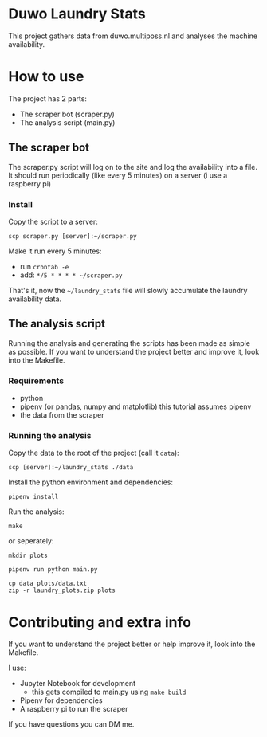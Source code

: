 # Duwo Laundry Stats

This project gathers data from duwo.multiposs.nl and analyses the machine
availability.

# How to use

The project has 2 parts:

 - The scraper bot (scraper.py)
 - The analysis script (main.py)

## The scraper bot

The scraper.py script will log on to the site and log the availability into a
file. It should run periodically (like every 5 minutes) on a server (i use a
raspberry pi)

### Install

Copy the script to a server:

`scp scraper.py [server]:~/scraper.py`

Make it run every 5 minutes:

 - run `crontab -e`
 - add: `*/5 * * * * ~/scraper.py`

That's it, now the `~/laundry_stats` file will slowly accumulate the
laundry availability data.

## The analysis script

Running the analysis and generating the scripts has been made as simple as
possible. If you want to understand the project better and improve it, look into
the Makefile.

### Requirements

 - python
 - pipenv (or pandas, numpy and matplotlib) this tutorial assumes pipenv
 - the data from the scraper

### Running the analysis

Copy the data to the root of the project (call it `data`):

`scp [server]:~/laundry_stats ./data`

Install the python environment and dependencies:

`pipenv install`

Run the analysis:

`make`

or seperately:

```
mkdir plots

pipenv run python main.py

cp data plots/data.txt
zip -r laundry_plots.zip plots
```


# Contributing and extra info

If you want to understand the project better or help improve it, look into the
Makefile.

I use:
 - Jupyter Notebook for development
    - this gets compiled to main.py using `make build`
 - Pipenv for dependencies
 - A raspberry pi to run the scraper

If you have questions you can DM me.
